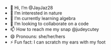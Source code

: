 - 👋 Hi, I’m @JayJaz28
- 👀 I’m interested in nature
- 🌱 I’m currently learning algebra
- 💞️ I’m looking to collaborate on a code
- 📫 How to reach me my snap @judeycutey
- 😄 Pronouns: she/her/hers
- ⚡ Fun fact: I can scratch my ears with my foot

<!---
JayJaz28/JayJaz28 is a ✨ special ✨ repository because its `README.md` (this file) appears on your GitHub profile.
You can click the Preview link to take a look at your changes.
--->
